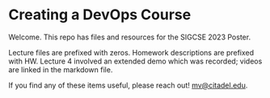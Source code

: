 # Creating a DevOps Course
Welcome. This repo has files and resources for the SIGCSE 2023 Poster.

Lecture files are prefixed with zeros. Homework descriptions are prefixed with HW. Lecture 4 involved an extended demo which was recorded; videos are linked in the markdown file.

If you find any of these items useful, please reach out! mv@citadel.edu.